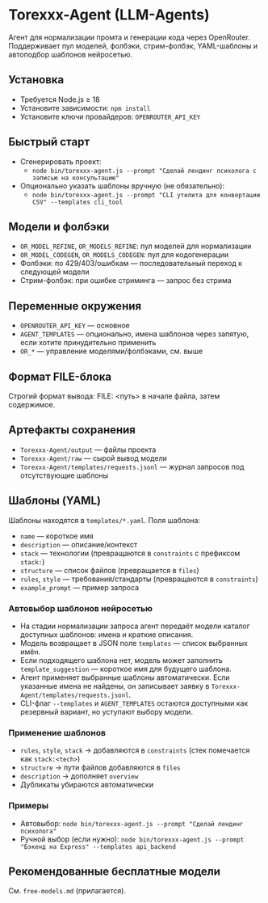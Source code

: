 # Torexxx-Agent (LLM-Agents)

Агент для нормализации промта и генерации кода через OpenRouter. Поддерживает пул моделей, фолбэки, стрим-фолбэк, YAML-шаблоны и автоподбор шаблонов нейросетью.

## Установка

- Требуется Node.js ≥ 18
- Установите зависимости: `npm install`
- Установите ключи провайдеров: `OPENROUTER_API_KEY`

## Быстрый старт

- Сгенерировать проект:
  - `node bin/torexxx-agent.js --prompt "Сделай лендинг психолога с записью на консультацию"`
- Опционально указать шаблоны вручную (не обязательно):
  - `node bin/torexxx-agent.js --prompt "CLI утилита для конвертации CSV" --templates cli_tool`

## Модели и фолбэки

- `OR_MODEL_REFINE`, `OR_MODELS_REFINE`: пул моделей для нормализации
- `OR_MODEL_CODEGEN`, `OR_MODELS_CODEGEN`: пул для кодогенерации
- Фолбэки: по 429/403/ошибкам — последовательный переход к следующей модели
- Стрим-фолбэк: при ошибке стриминга — запрос без стрима

## Переменные окружения

- `OPENROUTER_API_KEY` — основное
- `AGENT_TEMPLATES` — опционально, имена шаблонов через запятую, если хотите принудительно применить
- `OR_*` — управление моделями/фолбэками, см. выше

## Формат FILE-блока

Строгий формат вывода: FILE: <путь> в начале файла, затем содержимое.

## Артефакты сохранения

- `Torexxx-Agent/output` — файлы проекта
- `Torexxx-Agent/raw` — сырой вывод модели
- `Torexxx-Agent/templates/requests.jsonl` — журнал запросов под отсутствующие шаблоны

## Шаблоны (YAML)

Шаблоны находятся в `templates/*.yaml`. Поля шаблона:

- `name` — короткое имя
- `description` — описание/контекст
- `stack` — технологии (превращаются в `constraints` с префиксом `stack:`)
- `structure` — список файлов (превращается в `files`)
- `rules`, `style` — требования/стандарты (превращаются в `constraints`)
- `example_prompt` — пример запроса

### Автовыбор шаблонов нейросетью

- На стадии нормализации запроса агент передаёт модели каталог доступных шаблонов: имена и краткие описания.
- Модель возвращает в JSON поле `templates` — список выбранных имён.
- Если подходящего шаблона нет, модель может заполнить `template_suggestion` — короткое имя для будущего шаблона.
- Агент применяет выбранные шаблоны автоматически. Если указанные имена не найдены, он записывает заявку в `Torexxx-Agent/templates/requests.jsonl`.
- CLI-флаг `--templates` и `AGENT_TEMPLATES` остаются доступными как резервный вариант, но уступают выбору модели.

### Применение шаблонов

- `rules`, `style`, `stack` → добавляются в `constraints` (стек помечается как `stack:<tech>`)
- `structure` → пути файлов добавляются в `files`
- `description` → дополняет `overview`
- Дубликаты убираются автоматически

### Примеры

- Автовыбор: `node bin/torexxx-agent.js --prompt "Сделай лендинг психолога"`
- Ручной выбор (если нужно): `node bin/torexxx-agent.js --prompt "Бэкенд на Express" --templates api_backend`

## Рекомендованные бесплатные модели

См. `free-models.md` (прилагается).